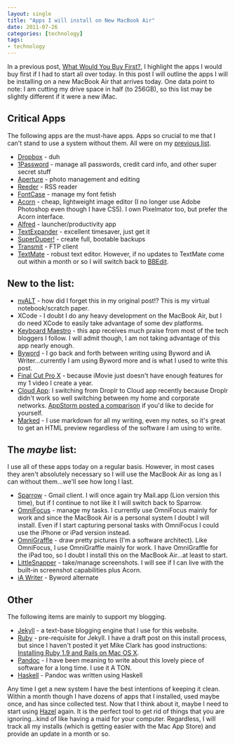 ```yaml
---
layout: single
title: "Apps I will install on New MacBook Air"
date: 2011-07-26
categories: [technology]
tags:
- technology
---
```


In a previous post, [What Would You Buy First?][buy-first], I highlight the apps I would buy first if I had to start all over today. In this post I will outline the apps I will be installing on a new MacBook Air that arrives today. One data point to note: I am cutting my drive space in half (to 256GB), so this list may be slightly different if it were  a new iMac.

## Critical Apps

The following apps are the must-have apps. Apps so crucial to me that I can't stand to use a system without them. All were on my [previous list][buy-first]. 

* [Dropbox][dropbox] - duh
* [1Password][1Password] - manage all passwords, credit card info, and other super secret stuff
* [Aperture][] - photo management and editing
* [Reeder][] - RSS reader
* [FontCase][] - manage my font fetish
* [Acorn][] - cheap, lightweight image editor (I no longer use Adobe Photoshop even though I have CS5). I own Pixelmator too, but prefer the Acorn interface.
* [Alfred][] - launcher/productivity app
* [TextExpander][] - excellent timesaver, just get it
* [SuperDuper!][] - create full, bootable backups
* [Transmit][] - FTP client
* [TextMate][] - robust text editor. However, if no updates to TextMate come out within a month or so I will switch back to [BBEdit][].

## New to the list:

* [nvALT][alt] - how did I forget this in my original post!? This is my virtual notebook/scratch paper.
* XCode - I doubt I do any heavy development on the MacBook Air, but I do need XCode to easily take advantage of some dev platforms.
* [Keyboard Maestro][km] - this app receives much praise from most of the tech bloggers I follow. I will admit though, I am not taking advantage of this app nearly enough.
* [Byword][] - I go back and forth between writing using Byword and iA Writer...currently I am using Byword more and is what I used to write this post.
* [Final Cut Pro X][fcp] - because iMovie just doesn't have enough features for my 1 video I create a year.
* [Cloud App][]: I switching from Droplr to Cloud app recently because Droplr didn't work so well switching between my home and corporate networks. [AppStorm posted a comparison][clouds] if you'd like to decide for yourself. 
* [Marked][] - I use markdown for all my writing, even my notes, so it's great to get an HTML preview regardless of the software I am using to write.

## The _maybe_ list:

I use all of these apps today on a regular basis. However, in most cases they aren't absolutely necessary so I will use the MacBook Air as long as I can without them...we'll see how long I last.

* [Sparrow][] - Gmail client. I will once again try Mail.app (Lion version this time), but if I continue to not like it I will switch back to Sparrow.
* [OmniFocus][] - manage my tasks. I currently use OmniFocus mainly for work and since the MacBook Air is a personal system I doubt I will install. Even if I start capturing personal tasks with OmniFocus I could use the iPhone or iPad version instead.
* [OmniGraffle][] - draw pretty pictures (I'm a software architect). Like OmniFocus, I use OmniGraffle mainly for work. I have OmniGraffle for the iPad too, so I doubt I install this on the MacBook Air...at least to start.
* [LittleSnapper][] - take/manage screenshots. I will see if I can live with the built-in screenshot capabilities plus Acorn.
* [iA Writer][ia] - Byword alternate

## Other

The following items are mainly to support my blogging.

* [Jekyll][] - a text-base blogging engine that I use for this website.
* [Ruby][] - pre-requisite for Jekyll. I have a draft post on this install process, but since I haven't posted it yet Mike Clark has good instructions: [Installing Ruby 1.9 and Rails on Mac OS X][ruby-install].
* [Pandoc][] - I have been meaning to write about this lovely piece of software for a long time. I use it A TON.
* [Haskell][] - Pandoc was written using Haskell

Any time I get a new system I have the best intentions of keeping it clean. Within a month though I have dozens of apps that I installed, used maybe once, and has since collected test. Now that I think about it, maybe I need to start using [Hazel][] again. It is the perfect tool to get rid of things that you are ignoring...kind of like having a maid for your computer. Regardless, I will track all my installs (which is getting easier with the Mac App Store) and provide an update in a month or so.

[hazel]: http://www.noodlesoft.com/hazel.php "Hazel - your digital maid"
[buy-first]: /2011/05/buy-first/ "What Would You Buy First by Brandon Bohling"
[dropbox]: http://www.dropbox.com "Dropbox"
[backblaze]: http://www.backblaze.com/ "Backblaze"
[1password]: http://agilewebsolutions.com/onepassword "1Password"
[aperture]: http://www.apple.com/aperture/ "Aperture"
[omnifocus]: http://www.omnigroup.com/applications/omnifocus/ "OmniFocus"
[omnigraffle]: http://www.omnigroup.com/applications/omnigraffle/ "OmniGraffle"
[sparrow]: http://www.sparrowmailapp.com/ "Sparrow"
[reeder]: http://madeatgloria.com/brewery/silvio/reeder "Reeder"
[textmate]: http://macromates.com/ "TextMate"
[bbedit]: http://www.barebones.com/products/bbedit/ "BBEdit"
[fontcase]: http://www.bohemiancoding.com/fontcase "FontCase"
[littlesnapper]: http://www.realmacsoftware.com/littlesnapper/ "LittleSnapper"
[Acorn]: http://flyingmeat.com/acorn/ "Acorn"
[Alfred]: http://www.alfredapp.com/ "Alfred"
[TextExpander]: http://smilesoftware.com/TextExpander/ "TextExpander"
[superduper!]: http://www.shirt-pocket.com/SuperDuper/SuperDuperDescription.html "SuperDuper!"
[transmit]: http://www.panic.com/transmit/ "Transmit"
[km]: http://www.keyboardmaestro.com/main/ "Keyboard Maestro - Work faster with macros"
[marked]: http://markedapp.com/ "Marked - MultiMarkdown preview, everywhere"
[byword]: http://bywordapp.com/ "Byword - a simple text editor for mac"
[fcp]: http://www.apple.com/finalcutpro/ "FInal Cut Pro X - a revolution in creative editing"
[Cloud App]: http://getcloudapp.com/ "Cloud App - Share Files Fast"
[clouds]: http://web.appstorm.net/reviews/file-management/cloudapp-vs-droplr-is-there-a-clear-winner/ "Cloud app vs. Droplr - Is there a clear winner"

[alt]: http://brettterpstra.com/project/nvalt "nvALT - must have app for OS X"

[ia]: http://www.iawriter.com/ "iA Writer - No Settings, No Noise, No Mouse"
[jekyll]: /2011/04/Jekyll-30-Days-Later/ "Jekyll - 30 Days Later by Brandon Bohling"
[ruby]: http://www.ruby-lang.org/en/ "Ruby Programming Language"
[ruby-install]: http://pragmaticstudio.com/blog/2010/9/23/install-rails-ruby-mac "Installing Ruby 1.9 and Rails 3 on Mac OS X"
[pandoc]: http://johnmacfarlane.net/pandoc/ "Pandoc - a universal document converter"
[haskell]: http://hackage.haskell.org/platform/ "Haskell Platform - an advanced purely-functional programming language."
